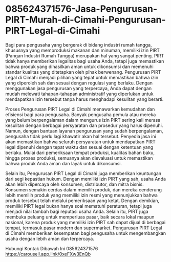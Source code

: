 # 085624371576-Jasa-Pengurusan-PIRT-Murah-di-Cimahi-Pengurusan-PIRT-Legal-di-Cimahi

Bagi para pengusaha yang bergerak di bidang industri rumah tangga, khususnya yang memproduksi makanan dan minuman, memiliki izin PIRT (Pangan Industri Rumah Tangga) merupakan hal yang sangat penting. PIRT tidak hanya memberikan legalitas bagi usaha Anda, tetapi juga memastikan bahwa produk yang dihasilkan aman untuk dikonsumsi dan memenuhi standar kualitas yang ditetapkan oleh pihak berwenang. Pengurusan PIRT Legal di Cimahi menjadi pilihan yang tepat untuk memastikan bahwa izin yang diperoleh sah dan sesuai dengan regulasi yang berlaku. Dengan menggunakan jasa pengurusan yang terpercaya, Anda dapat dengan mudah melewati tahapan-tahapan administratif yang diperlukan untuk mendapatkan izin tersebut tanpa harus menghadapi kesulitan yang berarti.

Proses Pengurusan PIRT Legal di Cimahi menawarkan kemudahan dan efisiensi bagi para pengusaha. Banyak pengusaha pemula atau mereka yang belum berpengalaman dalam mengurus izin PIRT sering kali merasa kesulitan dengan berbagai persyaratan dan prosedur yang harus dipenuhi. Namun, dengan bantuan layanan pengurusan yang sudah berpengalaman, pengusaha tidak perlu lagi khawatir akan hal tersebut. Penyedia jasa ini akan memastikan bahwa seluruh persyaratan untuk mendapatkan PIRT legal dipenuhi dengan tepat waktu dan sesuai dengan ketentuan yang berlaku. Mulai dari pemeriksaan tempat produksi, kualitas bahan baku, hingga proses produksi, semuanya akan dievaluasi untuk memastikan bahwa produk Anda aman dan layak untuk dikonsumsi.

Selain itu, Pengurusan PIRT Legal di Cimahi juga memberikan keuntungan dari segi kepastian hukum. Dengan memiliki izin PIRT yang sah, usaha Anda akan lebih dipercaya oleh konsumen, distributor, dan mitra bisnis. Konsumen semakin cerdas dalam memilih produk, dan mereka cenderung lebih memilih produk yang memiliki izin resmi yang menunjukkan bahwa produk tersebut telah melalui pemeriksaan yang ketat. Dengan demikian, memiliki PIRT legal bukan hanya soal mematuhi peraturan, tetapi juga menjadi nilai tambah bagi reputasi usaha Anda. Selain itu, PIRT juga membuka peluang untuk memperluas pasar, baik secara lokal maupun nasional, karena produk yang memiliki izin PIRT sah dapat dijual di berbagai tempat, termasuk pasar modern dan supermarket. Pengurusan PIRT Legal di Cimahi memberikan kesempatan bagi pengusaha untuk mengembangkan usaha dengan lebih aman dan terpercaya.

Hubungi Kontak Dibawah Ini
085624371576
https://carousell.app.link/0xeFXw3EnQb
